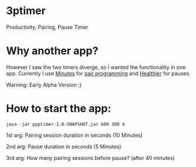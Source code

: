 # 3ptimer
Productivity, Pairing, Pause Timer

# Why another app?
However I saw the two timers diverge, so I wanted the functionality in one app.
Currently I use [Minutes](https://www.google.de/url?sa=t&rct=j&q=&esrc=s&source=web&cd=1&cad=rja&uact=8&ved=0CC8QFjAA&url=https%3A%2F%2Fitunes.apple.com%2Fde%2Fapp%2Fminutes-app%2Fid547097299%3Fmt%3D8&ei=aJb5VI2wO4HFUqzSg-gP&usg=AFQjCNFUUNyOvGt40vwcSw-BfFT5PJCGvg&sig2=gx5SMZHuVkPxJWJ6C-cewg&bvm=bv.87611401,d.d24) for [pair programming](http://en.wikipedia.org/wiki/Pair_programming) and [Healthier](https://www.google.de/url?sa=t&rct=j&q=&esrc=s&source=web&cd=2&cad=rja&uact=8&ved=0CDsQFjAB&url=https%3A%2F%2Fitunes.apple.com%2Fde%2Fapp%2Fhealthier-break-reminder%2Fid534953542%3Fmt%3D12&ei=p5b5VM-YD8PuUujlgPAO&usg=AFQjCNFRACtHJcOmztAI8DheIjxsg34kLw&sig2=025VF9HgUHGYdV2Cqseo6g&bvm=bv.87611401,d.d24) for pauses.


Warning: Early Alpha Version ;)

# How to start the app:

```
java -jar ppptimer-1.0-SNAPSHOT.jar 600 300 4
```

1st arg: Pairing session duration in seconds (10 Minutes)

2nd arg: Pause duration in seconds (5 Minutes)

3rd arg: How many pairing sessions before pause? (after 40 minutes)
